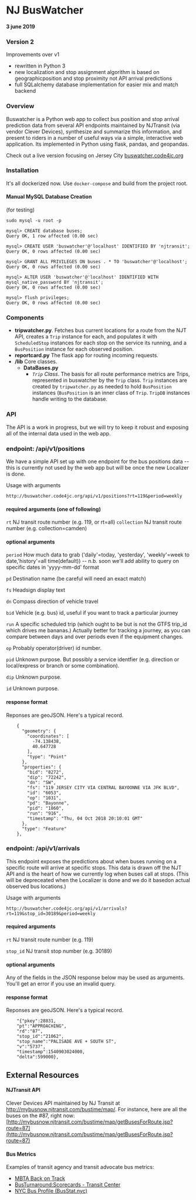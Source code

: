# NJ BusWatcher
**3 june 2019**

### Version 2

Improvements over v1
- rewritten in Python 3
- new localization and stop assignment algorithm is based on geographicposition and stop proximity not API arrival predictions
- full SQLalchemy database implementation for easier mix and match backend


### Overview

Buswatcher is a Python web app to collect bus position and stop arrival prediction data from several API endpoints maintained by NJTransit (via vendor Clever Devices), synthesize and summarize this information, and present to riders in a number of useful ways via a simple, interactive web application. Its implemented in Python using flask, pandas, and geopandas.

Check out a live version focusing on Jersey City  [buswatcher.code4jc.org](http://buswatcher.code4jc.org)

### Installation

It's all dockerized now. Use `docker-compose` and build from the project root.

#### Manual MySQL Database Creation

(for testing)

```
sudo mysql -u root -p

mysql> CREATE database buses;
Query OK, 1 row affected (0.00 sec)

mysql> CREATE USER 'buswatcher'@'localhost' IDENTIFIED BY 'njtransit';
Query OK, 0 rows affected (0.00 sec)

mysql> GRANT ALL PRIVILEGES ON buses . * TO 'buswatcher'@'localhost';
Query OK, 0 rows affected (0.00 sec)

mysql> ALTER USER 'buswatcher'@'localhost' IDENTIFIED WITH mysql_native_password BY 'njtransit';
Query OK, 0 rows affected (0.00 sec)

mysql> flush privileges;
Query OK, 0 rows affected (0.00 sec)
```

### Components

- **tripwatcher.py**. Fetches bus current locations for a route from the NJT API, creates a `Trip` instance for each, and populates it with `ScheduledStop` instances for each stop on the service its running, and a `BusPosition` instance for each observed position.
- **reportcard.py** The flask app for routing incoming requests.
- **/lib** Core classes.
    - **DataBases.py**
        - *`Trip` Class*. The basis for all route performance metrics are Trips, represented in buswatcher by the `Trip` class. `Trip` instances are created by `tripwatcher.py` as needed to hold `BusPosition` instances (`BusPosition` is an inner class of `Trip`. `TripDB` instances handle writing to the database.
        
### API 

The API is a work in progress, but we will try to keep it robust and exposing all of the internal data used in the web app.

### endpoint: /api/v1/positions

We have a simple API set up with one endpoint for the bus positions data -- this is currently not used by the web app but will be once the new Localizer is done.

Usage with arguments
```
http://buswatcher.code4jc.org/api/v1/positions?rt=119&period=weekly
```

#### required arguments (one of following)
`rt`            NJ transit route number (e.g. 119, or rt=all)
`collection`    NJ transit route number (e.g. collection=camden)

#### optional arguments

`period`  How much data to grab ('daily'=today, 'yesterday', 'weekly'=week to date,'history'=all time(default)) -- n.b. soon we'll add ability to query on specific dates in 'yyyy-mm-dd' format

`pd` Destination name (be careful will need an exact match)

`fs` Headsign display text

`dn` Compass direction of vehicle travel

`bid` Vehicle (e.g. bus) id, useful if you want to track a particular journey

`run` A specific scheduled trip (which ought to be but is not the GTFS trip_id which drives me bananas.) Actually better for tracking a journey, as you can compare between days and over periods even if the equipment changes.

`op` Probably operator(driver) id number.

`pid` Unknown purpose. But possibly a service identfier (e.g. direction or local/express or branch or some combination).

`dip` Unknown purpose.

`id` Unknown purpose.



#### response format

Reponses are geoJSON. Here's a typical record.
```
    {
      "geometry": {
        "coordinates": [
          -74.138438, 
          40.647728
        ], 
        "type": "Point"
      }, 
      "properties": {
        "bid": "8272", 
        "dip": "72242", 
        "dn": "SW", 
        "fs": "119 JERSEY CITY VIA CENTRAL BAYOONNE VIA JFK BLVD", 
        "id": "6053", 
        "op": "1031", 
        "pd": "Bayonne", 
        "pid": "1860", 
        "run": "916", 
        "timestamp": "Thu, 04 Oct 2018 20:10:01 GMT"
      }, 
      "type": "Feature"
    }, 

```

### endpoint: /api/v1/arrivals

This endpoint exposes the predictions about when buses running on a specific route will arrive at specific stops. This data is drawn off the NJT API and is the heart of how we currently log when buses call at stops. (This will be depreceated when the Localizer is done and we do it basedon actual observed bus locations.)

Usage with arguments
```
http://buswatcher.code4jc.org/api/v1/arrivals?rt=119&stop_id=30189&period=weekly
```

#### required arguments
`rt`    NJ transit route number (e.g. 119)

`stop_id`   NJ transit stop number (e.g. 30189)

#### optional arguments

Any of the fields in the JSON response below may be used as arguments. You'll get an error if you use an invalid query.

#### response format

Reponses are geoJSON. Here's a typical record.
```
    "{"pkey":28831,
    "pt":"APPROACHING",
    "rd":"87",
    "stop_id":"21062",
    "stop_name":"PALISADE AVE + SOUTH ST",
    "v":"5737",
    "timestamp":1540903024000,
    "delta":599000},
```


## External Resources

#### NJTransit API

Clever Devices API maintained by NJ Transit at http://mybusnow.njtransit.com/bustime/map/. For instance, here are all the buses on the #87, right now: [http://mybusnow.njtransit.com/bustime/map/getBusesForRoute.jsp?route=87](http://mybusnow.njtransit.com/bustime/map/getBusesForRoute.jsp?route=87)

#### Bus Metrics
Examples of transit agency and transit advocate bus metrics:
- [MBTA Back on Track](http://www.mbtabackontrack.com/performance/index.html#/detail/reliability/2018-12-01/Bus/Key%20Bus/1/)
- [BusTurnaround:Scorecards - Transit Center](http://busturnaround.nyc/#bus-report-cards)
- [NYC Bus Profile (BusStat.nyc)](http://www.busstat.nyc/methodology)

